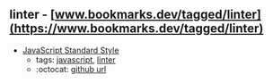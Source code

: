linter - [www.bookmarks.dev/tagged/linter](https://www.bookmarks.dev/tagged/linter) 
---
* [JavaScript Standard Style](https://standardjs.com/)
    * tags: [javascript](../tags/javascript.md), [linter](../tags/linter.md)
    * :octocat: [github url](https://github.com/standard/standard)
